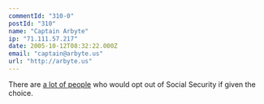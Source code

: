 ```yaml
---
commentId: "310-0"
postId: "310"
name: "Captain Arbyte"
ip: "71.111.57.217"
date: 2005-10-12T08:32:22.000Z
email: "captain@arbyte.us"
url: "http://arbyte.us"
---
```

<p>There are <a href="http://arbyte.us/blog_archive/2005/08/Popularity_Opt_Out.html" rel="nofollow">a lot of people</a> who would opt out of Social Security if given the choice.</p>